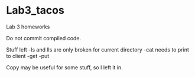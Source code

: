 # Lab3_tacos
Lab 3 homeworks

Do not commit compiled code.

Stuff left
-ls and lls are only broken for current directory
-cat needs to print to client
-get
-put

Copy may be useful for some stuff, so I left it in.
